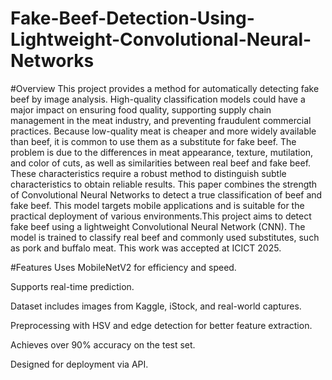 # Fake-Beef-Detection-Using-Lightweight-Convolutional-Neural-Networks


#Overview
This project provides a method for automatically detecting fake beef by image analysis. High-quality classification models could have a major impact on ensuring food quality, supporting supply chain management in the meat industry, and preventing fraudulent commercial practices. Because low-quality meat is cheaper and more widely available than beef, it is common to use them as a substitute for fake beef. The problem is due to the differences in meat appearance, texture, mutilation, and color of cuts, as well as similarities between real beef and fake beef. These characteristics require a robust method to distinguish subtle characteristics to obtain reliable results. This paper combines the strength of Convolutional Neural Networks to detect a true classification of beef and fake beef. This model targets mobile applications and is suitable for the practical deployment of various environments.This project aims to detect fake beef using a lightweight Convolutional Neural Network (CNN). The model is trained to classify real beef and commonly used substitutes, such as pork and buffalo meat. This work was accepted at ICICT 2025.

#Features
Uses MobileNetV2 for efficiency and speed.

Supports real-time prediction.

Dataset includes images from Kaggle, iStock, and real-world captures.

Preprocessing with HSV and edge detection for better feature extraction.

Achieves over 90% accuracy on the test set.

Designed for deployment via API.
